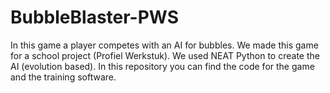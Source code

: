 # BubbleBlaster-PWS
In this game a player competes with an AI for bubbles. We made this game for a school project (Profiel Werkstuk). We used NEAT Python to create the AI (evolution based). In this repository you can find the code for the game and the training software.
